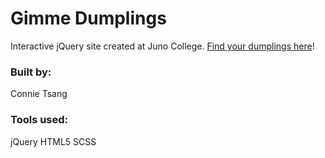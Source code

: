# Gimme Dumplings
Interactive jQuery site created at Juno College. <a href="https://connietee22.github.io/gimmeDumplings">Find your dumplings here</a>!

### Built by:
Connie Tsang

### Tools used:
jQuery
HTML5
SCSS
